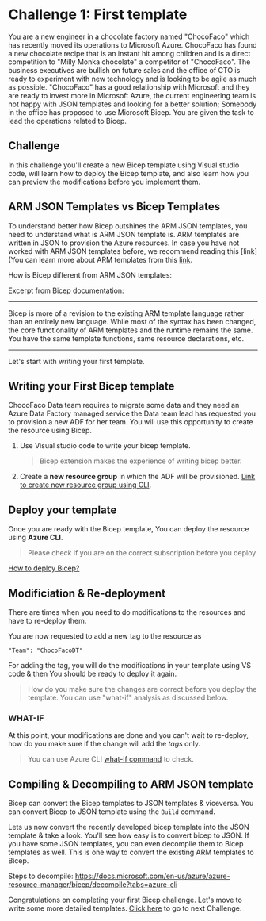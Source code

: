 # Challenge 1: First template

You are a new engineer in a chocolate factory named "ChocoFaco" which has recently moved its operations to Microsoft Azure. ChocoFaco has found a new chocolate recipe that is an instant hit among children and is a direct competition to "Milly Monka chocolate" a competitor of "ChocoFaco". The business executives are bullish on future sales and the office of CTO is ready to experiment with new technology and is looking to be agile as much as possible. "ChocoFaco" has a good relationship with Microsoft and they are ready to invest more in Microsoft Azure, the current engineering team is not happy with JSON templates and looking for a better solution; Somebody in the office has proposed to use Microsoft Bicep. You are given the task to lead the operations related to Bicep.

## Challenge
In this challenge you'll create a new Bicep template using Visual studio code, will learn how to deploy the Bicep template, and also learn how you can preview the modifications before you implement them.

## ARM JSON Templates vs Bicep Templates

To understand better how Bicep outshines the ARM JSON templates, you need to understand what is ARM JSON template is. ARM templates are written in JSON to provision the Azure resources. In case you have not worked with ARM JSON templates before, we recommend reading this [link](You can learn more about ARM templates from this [link](https://docs.microsoft.com/en-us/azure/azure-resource-manager/templates/overview).


How is Bicep different from ARM JSON templates:

Excerpt from Bicep documentation:
***
Bicep is more of a revision to the existing ARM template language rather than an entirely new language. While most of the syntax has been changed, the core functionality of ARM templates and the runtime remains the same. You have the same template functions, same resource declarations, etc.
***

Let's start with writing your first template.

## Writing your First Bicep template

ChocoFaco Data team requires to migrate some data and they need an Azure Data Factory managed service the Data team lead has requested you to provision a new ADF for her team. You will use this opportunity to create the resource using Bicep.

1. Use Visual studio code to write your bicep template.

    > Bicep extension makes the experience of writing bicep better. 
2. Create a **new resource group** in which the ADF will be provisioned. [Link to create new resource group using CLI](https://docs.microsoft.com/en-us/cli/azure/group?view=azure-cli-latest#az-group-create).


## Deploy your template

Once you are ready with the Bicep template, You can deploy the resource using **Azure CLI**.
>  Please check if you are on the correct subscription before you deploy

[How to deploy Bicep?](https://docs.microsoft.com/en-us/azure/azure-resource-manager/bicep/deploy-cli)

## Modificiation & Re-deployment

There are times when you need to do modifications to the resources and have to re-deploy them.

You are now requested to add a new tag to the resource as
  ```
  "Team": "ChocoFacoDT"
  ```

For adding the tag, you will do the modifications in your template using VS code & then You should be ready to deploy it again.

 > How do you make sure the changes are correct before you deploy the template. You can use "what-if" analysis as discussed below.

### WHAT-IF

At this point, your modifications are done and you can't wait to re-deploy, how do you make sure if the change will add the *tags* only. 

> You can use Azure CLI [what-if command](https://docs.microsoft.com/en-us/cli/azure/deployment/group?view=azure-cli-latest#az-deployment-group-what-if) to check.  

## Compiling & Decompiling to ARM JSON template

Bicep can convert the Bicep templates to JSON templates & viceversa. You can convert Bicep to JSON template using the `Build` command.

Lets us now convert the recently developed bicep template into the JSON template & take a look. You'll see how easy is to convert bicep to JSON. If you have some JSON templates, you can even decompile them to Bicep templates as well. This is one way to convert the existing ARM templates to Bicep.

Steps to decompile: 
https://docs.microsoft.com/en-us/azure/azure-resource-manager/bicep/decompile?tabs=azure-cli


Congratulations on completing your first Bicep challenge. Let's move to write some more detailed templates. [Click here](./Challenge2.md) to go to next Challenge.
